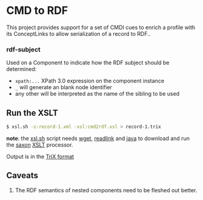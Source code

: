 # CMD to RDF

This project provides support for a set of CMDI cues to enrich a profile with its ConceptLinks to allow serialization of a record to RDF..

### rdf-subject

Used on a Component to indicate how the RDF subject should be determined:

- ``xpath:...`` XPath 3.0 expression  on the component instance
- ``_`` will generate an blank node identifier
- any other will be interpreted as the name of the sibling to be used

## Run the XSLT

```sh
$ xsl.sh -s:record-1.xml -xsl:cmd2rdf.xsl > record-1.trix
```
**note**: the [xsl.sh](./xsl.sh) script needs [wget](https://www.gnu.org/software/wget/), [readlink](https://man7.org/linux/man-pages/man2/readlink.2.html) and [java](https://www.oracle.com/java/) to download and run the [saxon](https://www.saxonica.com/) [XSLT](https://www.w3.org/TR/xslt/) processor.

Output is in the [TriX format](https://web.archive.org/web/20061121203144/http://swdev.nokia.com/trix/trix.html)

## Caveats

1. The RDF semantics of nested components need to be fleshed out better.
